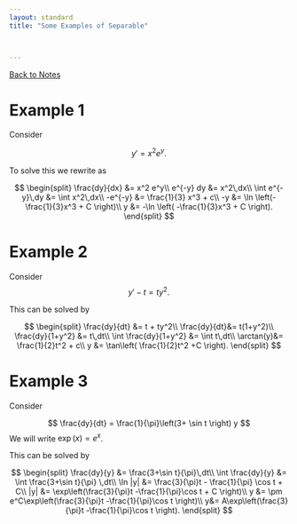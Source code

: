 ```yaml
---
layout: standard
title: "Some Examples of Separable"



---
```


[Back to Notes](/../index.md)

# Example 1

Consider


$$
y' = x^2 e^y.
$$


To solve this we rewrite as


$$
\begin{split}
\frac{dy}{dx} &= x^2 e^y\\
e^{-y} dy &= x^2\,dx\\
\int e^{-y}\,dy &= \int x^2\,dx\\
-e^{-y} &= \frac{1}{3} x^3 + c\\
-y &= \ln \left(-\frac{1}{3}x^3 + C \right)\\
y &= -\ln \left( -\frac{1}{3}x^3 + C \right).
\end{split}
$$




# Example 2

Consider
$$
y' - t = ty^2.
$$


This can be solved by


$$
\begin{split}
\frac{dy}{dt} &= t + ty^2\\
\frac{dy}{dt}&= t(1+y^2)\\
\frac{dy}{1+y^2} &= t\,dt\\
\int \frac{dy}{1+y^2} &= \int t\,dt\\
\arctan(y)&= \frac{1}{2}t^2 + c\\
y &= \tan\left( \frac{1}{2}t^2 +C \right).
\end{split}
$$


# Example 3

Consider


$$
\frac{dy}{dt} = \frac{1}{\pi}\left(3+ \sin t \right) y
$$
We will write $\exp(x) = e^x$. 

This can be solved by


$$
\begin{split}
\frac{dy}{y} &= \frac{3+\sin t}{\pi}\,dt\\
\int \frac{dy}{y} &= \int \frac{3+\sin t}{\pi} \,dt\\
\ln |y| &= \frac{3}{\pi}t - \frac{1}{\pi} \cos t + C\\
|y| &= \exp\left(\frac{3}{\pi}t -\frac{1}{\pi}\cos t + C \right)\\
y &= \pm e^C\exp\left(\frac{3}{\pi}t -\frac{1}{\pi}\cos t \right)\\
y&= A\exp\left(\frac{3}{\pi}t -\frac{1}{\pi}\cos t \right).
\end{split}
$$
